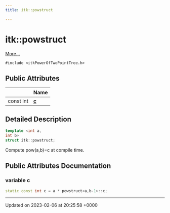 ```yaml
---
title: itk::powstruct

---
```


# itk::powstruct



 [More...](#detailed-description)


`#include <itkPowerOfTwoPointTree.h>`

## Public Attributes

|                | Name           |
| -------------- | -------------- |
| const int | **[c](../Classes/structitk_1_1powstruct.md#variable-c)**  |

## Detailed Description

```cpp
template <int a,
int b>
struct itk::powstruct;
```


Compute pow(a,b)=c at compile time. 

## Public Attributes Documentation

### variable c

```cpp
static const int c = a * powstruct<a,b-1>::c;
```


-------------------------------

Updated on 2023-02-06 at 20:25:58 +0000